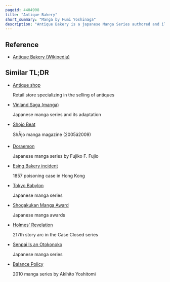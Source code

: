 ```yaml
---
pageid: 4404908
title: "Antique Bakery"
short_summary: "Manga by Fumi Yoshinaga"
description: "Antique Bakery is a japanese Manga Series authored and illustrated by fumi Yoshinaga. The Series follows the Lives of four Men who work in a Ptisserie. It was originally serialized in the manga Magazine Wings from 1999 to 2001 and collected into four Tankbon Volumes published by shinshokan a spin-off Series has also been produced."
---
```


## Reference

- [Antique Bakery (Wikipedia)](https://en.wikipedia.org/?curid=4404908)

## Similar TL;DR

- [Antique shop](/tldr/en/antique-shop)

  Retail store specializing in the selling of antiques

- [Vinland Saga (manga)](/tldr/en/vinland-saga-manga)

  Japanese manga series and its adaptation

- [Shojo Beat](/tldr/en/shojo-beat)

  ShÅjo manga magazine (2005â2009)

- [Doraemon](/tldr/en/doraemon)

  Japanese manga series by Fujiko F. Fujio

- [Esing Bakery incident](/tldr/en/esing-bakery-incident)

  1857 poisoning case in Hong Kong

- [Tokyo Babylon](/tldr/en/tokyo-babylon)

  Japanese manga series

- [Shogakukan Manga Award](/tldr/en/shogakukan-manga-award)

  Japanese manga awards

- [Holmes' Revelation](/tldr/en/holmes-revelation)

  217th story arc in the Case Closed series

- [Senpai Is an Otokonoko](/tldr/en/senpai-is-an-otokonoko)

  Japanese manga series

- [Balance Policy](/tldr/en/balance-policy)

  2010 manga series by Akihito Yoshitomi
